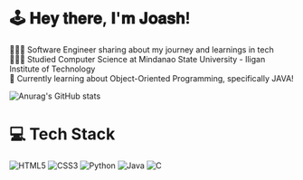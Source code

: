# 🕹 𝐇𝐞𝐲 𝐭𝐡𝐞𝐫𝐞, 𝐈'𝐦 𝐉𝐨𝐚𝐬𝐡!
👩🏻‍💻 Software Engineer sharing about my journey and learnings in tech<br/>
👩🏻‍🎓 Studied Computer Science at Mindanao State University - Iligan Institute of Technology <br/>
💭 Currently learning about Object-Oriented Programming, specifically JAVA!<br/>

<!-- GitHub stats from https://github.com/anuraghazra/github-readme-stats -->
![Anurag's GitHub stats](https://github-readme-stats.vercel.app/api?username=Vanilus2392&show_icons=true&theme=transparent)

# 💻 Tech Stack
<!-- Badges from https://github.com/Ileriayo/markdown-badges -->
![HTML5](https://img.shields.io/badge/html5-%23E34F26.svg?style=for-the-badge&logo=html5&logoColor=white)
![CSS3](https://img.shields.io/badge/css3-%231572B6.svg?style=for-the-badge&logo=css3&logoColor=white)
![Python](https://img.shields.io/badge/python-3670A0?style=for-the-badge&logo=python&logoColor=ffdd54)
![Java](https://img.shields.io/badge/java-%23ED8B00.svg?style=for-the-badge&logo=openjdk&logoColor=white)
![C](https://img.shields.io/badge/c-%2300599C.svg?style=for-the-badge&logo=c&logoColor=white)<br/>
